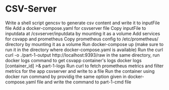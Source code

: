 # CSV-Server

Write a shell script gencsv to generate csv content and write it to inputFile file
Add a docker-compose.yaml for csvserver file
Copy inputFile to inputdata at /csvserver/inputdata by mounting it as a volume
Add services for csvapp and prometheus
Copy prometheus config to /etc/prometheus/ directory by mounting it as a volume
Run docker-compose up (make sure to run it in the directory where docker-compose.yaml is available)
 Run the curl curl -o ./part-1-output http://localhost:9393/raw
in the same directory, run docker logs command to get csvapp container's logs docker logs [container_id] >& part-1-logs
Run curl to fetch prometheus metrics and filter metrics for the app csvserver and write to a file
Run the container using docker run command by providig the same option given in docker-compose.yaml file and write the command to part-1-cmd file
